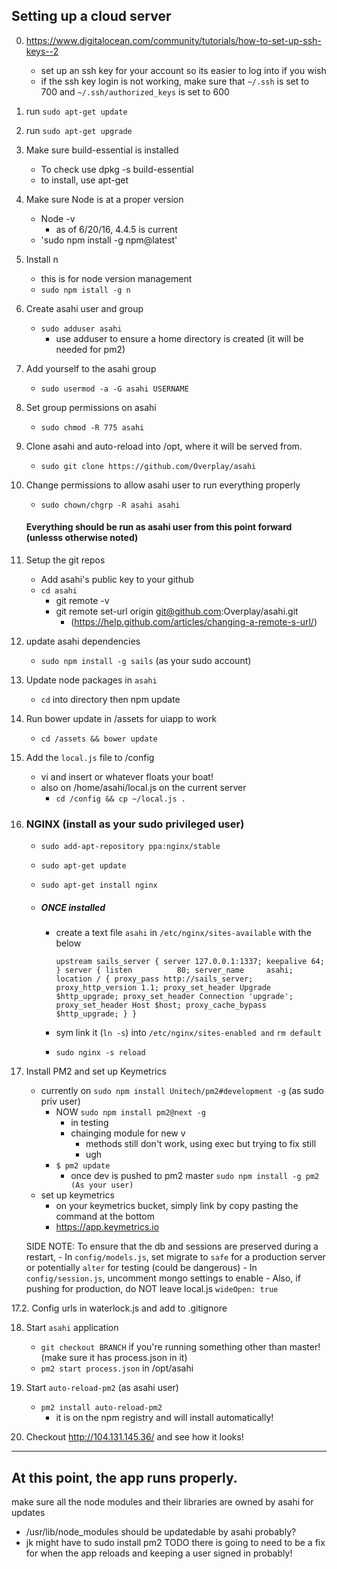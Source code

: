

## Setting up a cloud server

0. https://www.digitalocean.com/community/tutorials/how-to-set-up-ssh-keys--2
    - set up an ssh key for your account so its easier to log into if you wish
    - if the ssh key login is not working, make sure that `~/.ssh` is set to 700 and `~/.ssh/authorized_keys` is set to 600 

1. run `sudo apt-get update`

2. run `sudo apt-get upgrade`

3. Make sure build-essential is installed
    - To check use dpkg -s build-essential
    - to install, use apt-get

4. Make sure Node is at a proper version
    - Node -v
        - as of 6/20/16, 4.4.5 is current
    - 'sudo npm install -g npm@latest'

5. Install n
    - this is for node version management
    - `sudo npm istall -g n`

6. Create asahi user and group
    - `sudo adduser asahi`
        - use adduser to ensure a home directory is created (it will be needed for pm2) 

7. Add yourself to the asahi group
    - `sudo usermod -a -G asahi USERNAME`

8. Set group permissions on asahi 
    - `sudo chmod -R 775 asahi`

9. Clone asahi and auto-reload into /opt, where it will be served from.
    - `sudo git clone https://github.com/Overplay/asahi`


10. Change permissions to allow asahi user to run everything properly
    - `sudo chown/chgrp -R asahi asahi`

    #### Everything should be run as asahi user from this point forward (unlesss otherwise noted) 

11. Setup the git repos 
    - Add asahi's public key to your github
    - `cd asahi`
        - git remote -v
        - git remote set-url origin git@github.com:Overplay/asahi.git
            - (https://help.github.com/articles/changing-a-remote-s-url/)
   
12. update asahi dependencies
    - `sudo npm install -g sails` (as your sudo account)    
          
13. Update node packages in  `asahi`
    - `cd` into directory then npm update 
    
14. Run bower update in /assets for uiapp to work
    - `cd /assets && bower update`
    
15. Add the `local.js` file to /config
    - vi and insert or whatever floats your boat!
    - also on /home/asahi/local.js on the current server
         - `cd /config && cp ~/local.js .`

16. ### NGINX (install as your sudo privileged user) 
    - `sudo add-apt-repository ppa:nginx/stable`
    - `sudo apt-get update`
    - `sudo apt-get install nginx`


    - ##### ONCE installed

        - create a text file `asahi` in `/etc/nginx/sites-available` with the below
                
            `upstream sails_server {
                    server 127.0.0.1:1337;
                    keepalive 64;
            }
            server {
                listen          80;
                server_name     asahi;
                location / {
                    proxy_pass http://sails_server;
                    proxy_http_version 1.1;
                    proxy_set_header Upgrade $http_upgrade;
                    proxy_set_header Connection 'upgrade';
                    proxy_set_header Host $host;
                    proxy_cache_bypass $http_upgrade;
                 }
            }`
                
        - sym link it (`ln -s`) into `/etc/nginx/sites-enabled and` `rm default`
        - `sudo nginx -s reload`

17. Install PM2 and set up Keymetrics
    - currently on `sudo npm install Unitech/pm2#development -g` (as sudo priv user)
        - NOW `sudo npm install pm2@next -g`
            - in testing
            - chainging module for new v
                - methods still don't work, using exec but trying to fix still
                - ugh
        - `$ pm2 update`
            - once dev is pushed to pm2 master `sudo npm install -g pm2 (As your user)`
    - set up keymetrics
        - on your keymetrics bucket, simply link by copy pasting the command at the bottom 
        - https://app.keymetrics.io

    SIDE NOTE: To ensure that the db and sessions are preserved during a restart, 
        - In `config/models.js`, set migrate to `safe` for a production server or potentially `alter` for testing (could be dangerous)
        - In `config/session.js`,  uncomment mongo settings to enable 
        - Also, if pushing for production, do NOT leave local.js `wideOpen: true`

17.2. Config urls in waterlock.js and add to .gitignore

18. Start `asahi` application 
    - `git checkout BRANCH` if you're running something other than master! (make sure it has process.json in it) 
    - `pm2 start process.json` in /opt/asahi

19. Start `auto-reload-pm2`  (as asahi user) 
    - `pm2 install auto-reload-pm2`
        - it is on the npm registry and will install automatically! 

20. Checkout http://104.131.145.36/ and see how it looks! 




-----------------
At this point, the app runs properly.
-----------------

make sure all the node modules and their libraries are owned by asahi for updates
- /usr/lib/node_modules should be updatedable by asahi probably?
- jk might have to sudo install pm2
TODO there is going to need to be a fix for when the app reloads and keeping a user signed in probably! 